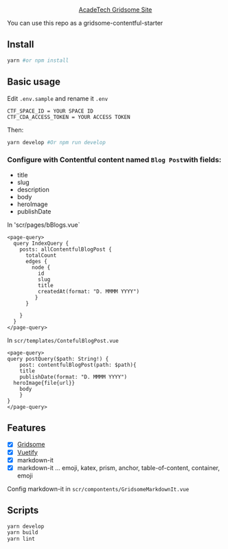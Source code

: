 <p align="center">
  <br>
  <a href="https://acadetech.netlify.com">
    AcadeTech Gridsome Site
  </a>
</p>




You can use this repo as a gridsome-contentful-starter

## Install

```bash
yarn #or npm install
```

## Basic usage

Edit `.env.sample` and rename it `.env`
```
CTF_SPACE_ID = YOUR SPACE ID
CTF_CDA_ACCESS_TOKEN = YOUR ACCESS TOKEN
```

Then:
```bash
yarn develop #Or npm run develop
```

### Configure with Contentful content named `Blog Post`with fields:
+ title
+ slug
+ description
+ body
+ heroImage
+ publishDate

In 'scr/pages/bBlogs.vue`

```
<page-query>
  query IndexQuery {
    posts: allContentfulBlogPost {
      totalCount
      edges {
        node {
          id
          slug
          title
          createdAt(format: "D. MMMM YYYY")
         }
      }

    }
  }
</page-query>
```

In `scr/templates/ContefulBlogPost.vue`
```
<page-query>
query postQuery($path: String!) {
    post: contentfulBlogPost(path: $path){
    title
    publishDate(format: "D. MMMM YYYY")
  heroImage{file{url}}
    body
    }
}
</page-query>
```

## Features

- [x] [Gridsome](https://gridsome.org/)
- [x] [Vuetify](https://vuetifyjs.com/en/)
- [x] markdown-it
- [x] markdown-it ... emoji, katex, prism, anchor, table-of-content, container, emoji

Config markdown-it in `scr/compontents/GridsomeMarkdownIt.vue`



## Scripts

```bash
yarn develop
yarn build
yarn lint
```



